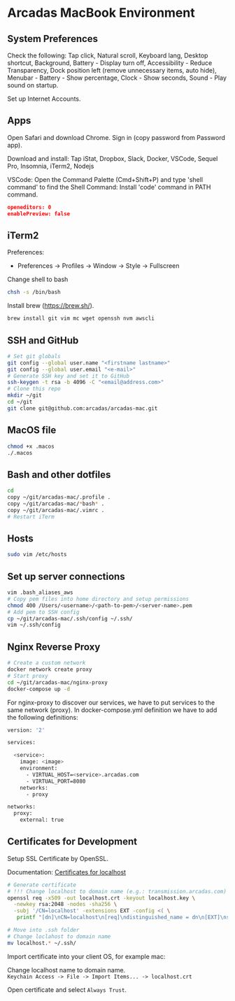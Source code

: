 # Arcadas MacBook Environment

## System Preferences

Check the following: Tap click, Natural scroll, Keyboard lang, Desktop shortcut, Background, Battery - Display turn off, Accessibility - Reduce Transparency, Dock position left (remove unnecessary items, auto hide), Menubar - Battery - Show percentage, Clock - Show seconds, Sound - Play sound on startup.

Set up Internet Accounts.

## Apps

Open Safari and download Chrome. Sign in (copy password from Password app).

Download and install: Tap
iStat, Dropbox, Slack, Docker, VSCode, Sequel Pro, Insomnia, iTerm2, Nodejs

VSCode: Open the Command Palette (Cmd+Shift+P) and type 'shell command' to find the Shell Command: Install 'code' command in PATH command.

```json
openeditors: 0
enablePreview: false
```

## iTerm2

Preferences:
- Preferences -> Profiles -> Window -> Style -> Fullscreen

Change shell to bash

```sh
chsh -s /bin/bash
```

Install brew (https://brew.sh/).

```sh
brew install git vim mc wget openssh nvm awscli
```

## SSH and GitHub

```sh
# Set git globals
git config --global user.name "<firstname lastname>"
git config --global user.email "<e-mail>"
# Generate SSH key and set it to GitHub
ssh-keygen -t rsa -b 4096 -C "<email@address.com>"
# Clone this repo
mkdir ~/git
cd ~/git
git clone git@github.com:arcadas/arcadas-mac.git
```

## MacOS file

```sh
chmod +x .macos
./.macos
```

## Bash and other dotfiles

```sh
cd
copy ~/git/arcadas-mac/.profile .
copy ~/git/arcadas-mac/*bash* .
copy ~/git/arcadas-mac/.vimrc .
# Restart iTerm
```

## Hosts

```sh
sudo vim /etc/hosts
```

## Set up server connections

```sh
vim .bash_aliases_aws
# Copy pem files into home directory and setup permissions
chmod 400 /Users/<username>/<path-to-pem>/<server-name>.pem
# Add pem to SSH config
cp ~/git/arcadas-mac/.ssh/config ~/.ssh/
vim ~/.ssh/config
```

## Nginx Reverse Proxy

```sh
# Create a custom network
docker network create proxy
# Start proxy
cd ~/git/arcadas-mac/nginx-proxy
docker-compose up -d
```

For nginx-proxy to discover our services, we have to put services to the same network (proxy). In docker-compose.yml definition we have to add the following definitions:

```sh
version: '2'

services:

  <service>:
    image: <image>
    environment:
      - VIRTUAL_HOST=<service>.arcadas.com
      - VIRTUAL_PORT=8080
    networks:
      - proxy

networks:
  proxy:
    external: true
```

## Certificates for Development

Setup SSL Certificate by OpenSSL.

Documentation: [Certificates for localhost](https://letsencrypt.org/docs/certificates-for-localhost/)

```sh
# Generate certificate
# !!! Change localhost to domain name (e.g.: transmission.arcadas.com)
openssl req -x509 -out localhost.crt -keyout localhost.key \
  -newkey rsa:2048 -nodes -sha256 \
  -subj '/CN=localhost' -extensions EXT -config <( \
   printf "[dn]\nCN=localhost\n[req]\ndistinguished_name = dn\n[EXT]\nsubjectAltName=DNS:localhost\nkeyUsage=digitalSignature\nextendedKeyUsage=serverAuth")

# Move into .ssh folder
# Change loclahost to domain name
mv localhost.* ~/.ssh/
```

Import certificate into your client OS, for example mac:

Change localhost name to domain name. \
`Keychain Access -> File -> Import Items... -> localhost.crt`

Open certificate and select `Always Trust`.

